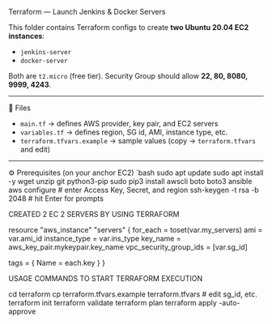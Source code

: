 Terraform — Launch Jenkins & Docker Servers

This folder contains Terraform configs to create **two Ubuntu 20.04 EC2 instances**:
- `jenkins-server`
- `docker-server`

Both are `t2.micro` (free tier). Security Group should allow **22, 80, 8080, 9999, 4243**.

---

 📂 Files
- `main.tf` → defines AWS provider, key pair, and EC2 servers  
- `variables.tf` → defines region, SG id, AMI, instance type, etc.  
- `terraform.tfvars.example` → sample values (copy → `terraform.tfvars` and edit)  

---

 ⚙️ Prerequisites (on your anchor EC2)
`bash
sudo apt update
sudo apt install -y wget unzip git python3-pip
sudo pip3 install awscli boto boto3 ansible
aws configure   # enter Access Key, Secret, and region
ssh-keygen -t rsa -b 2048   # hit Enter for prompts

CREATED 2 EC 2 SERVERS BY USING TERRAFORM

resource "aws_instance" "servers" {
  for_each = toset(var.my_servers)
  ami                    = var.ami_id
  instance_type          = var.ins_type
  key_name               = aws_key_pair.mykeypair.key_name
  vpc_security_group_ids = [var.sg_id]

  tags = { Name = each.key }
}



USAGE COMMANDS TO START TERRAFORM EXECUTION

cd terraform
cp terraform.tfvars.example terraform.tfvars   # edit sg_id, etc.
terraform init
terraform validate
terraform plan
terraform apply -auto-approve

